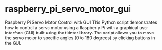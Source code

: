 # raspberry_pi_servo_motor_gui
Raspberry Pi Servo Motor Control with GUI This Python script demonstrates how to control a servo motor using a Raspberry Pi with a graphical user interface (GUI) built using the tkinter library. The script allows you to move the servo motor to specific angles (0 to 180 degrees) by clicking buttons in the GUI.
